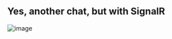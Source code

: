 ## Yes, another chat, but with SignalR

![image](https://github.com/discimus/YAChatBWS/assets/46648240/a2b21012-10ad-4b95-9b3b-7338987aa8da)


